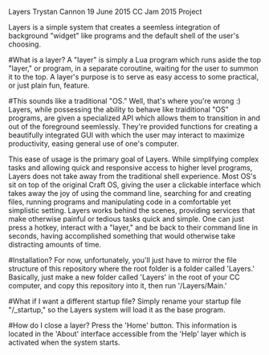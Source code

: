 Layers
Trystan Cannon
19 June 2015
CC Jam 2015 Project

Layers is a simple system that creates a seemless integration of background "widget" like programs and the default shell of the user's choosing.

#What is a layer?
A "layer" is simply a Lua program which runs aside the top "layer," or program, in a separate coroutine, waiting for the user to summon it to the
top.
A layer's purpose is to serve as easy access to some practical, or just plain fun, feature.

#This sounds like a traditional "OS."
Well, that's where you're wrong :)
Layers, while possessing the ability to behave like traiditional "OS" programs, are given a specialized API which allows them to transition in and out of the foreground seemlessly. They're provided functions for creating a beautifully integrated GUI with which the user may interact to maximize productivity, easing general use of one's computer.
    
This ease of usage is the primary goal of Layers. While simplifying complex tasks and allowing quick and responsive access to higher level programs, Layers does not take away from the traditional shell experience. Most OS's sit on top of the original Craft OS, giving the user a clickable interface which takes away the joy of using the command line, searching for and creating files, running programs and manipulating code in a comfortable yet simplistic setting. Layers works behind the scenes, providing services that make otherwise painful or tedious tasks quick and simple. One can just press a hotkey, interact with a "layer," and be back to their command line in seconds, having accomplished something that would otherwise take distracting amounts of time.

#Installation?
For now, unfortunately, you'll just have to mirror the file structure of this repository where the root folder is a folder
called 'Layers.' Basically, just make a new folder called 'Layers' in the root of your CC computer, and copy this repository into it, then run '/Layers/Main.'

#What if I want a different startup file?
Simply rename your startup file "/_startup," so the Layers system will load it as the base program.

#How do I close a layer?
Press the 'Home' button. This information is located in the 'About' interface accessible from the 'Help' layer which is activated when the system starts.
